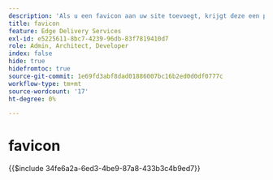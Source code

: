 ```yaml
---
description: 'Als u een favicon aan uw site toevoegt, krijgt deze een professionele vormgeving in de browsers van uw bezoeker:'
title: favicon
feature: Edge Delivery Services
exl-id: e5225611-8bc7-4239-96db-83f7819410d7
role: Admin, Architect, Developer
index: false
hide: true
hidefromtoc: true
source-git-commit: 1e69fd3abf8dad01886007bc16b2ed0d0df0777c
workflow-type: tm+mt
source-wordcount: '17'
ht-degree: 0%

---
```


# favicon

{{$include 34fe6a2a-6ed3-4be9-87a8-433b3c4b9ed7}}
